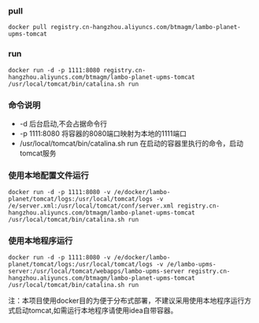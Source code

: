 ### pull

```
docker pull registry.cn-hangzhou.aliyuncs.com/btmagm/lambo-planet-upms-tomcat 
```

### run

```
docker run -d -p 1111:8080 registry.cn-hangzhou.aliyuncs.com/btmagm/lambo-planet-upms-tomcat /usr/local/tomcat/bin/catalina.sh run
```

### 命令说明

- -d 后台启动,不会占据命令行
- -p 1111:8080 将容器的8080端口映射为本地的1111端口
- /usr/local/tomcat/bin/catalina.sh run 在启动的容器里执行的命令，启动tomcat服务

### 使用本地配置文件运行

```
docker run -d -p 1111:8080 -v /e/docker/lambo-planet/tomcat/logs:/usr/local/tomcat/logs -v /e/server.xml:/usr/local/tomcat/conf/server.xml registry.cn-hangzhou.aliyuncs.com/btmagm/lambo-planet-upms-tomcat /usr/local/tomcat/bin/catalina.sh run
```

### 使用本地程序运行

```
docker run -d -p 1111:8080 -v /e/docker/lambo-planet/tomcat/logs:/usr/local/tomcat/logs -v /e/lambo-upms-server:/usr/local/tomcat/webapps/lambo-upms-server registry.cn-hangzhou.aliyuncs.com/btmagm/lambo-planet-upms-tomcat /usr/local/tomcat/bin/catalina.sh run
```

注：本项目使用docker目的为便于分布式部署，不建议采用使用本地程序运行方式启动tomcat,如需运行本地程序请使用idea自带容器。